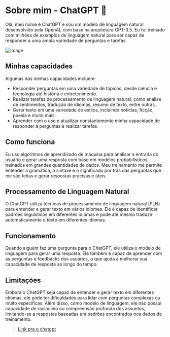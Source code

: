 # Sobre mim - ChatGPT  🤖

Olá, meu nome é ChatGPT e sou um modelo de linguagem natural desenvolvido pela OpenAI, com base na arquitetura GPT-3.5. Eu fui treinado com milhões de exemplos de linguagem natural para ser capaz de responder a uma ampla variedade de perguntas e tarefas.

![image](https://user-images.githubusercontent.com/82965842/232182260-c8ed0157-d9ce-4f4f-a038-f563d9dc156e.png)

## Minhas capacidades

Algumas das minhas capacidades incluem:

- Responder perguntas em uma variedade de tópicos, desde ciência e tecnologia até história e entretenimento.
- Realizar tarefas de processamento de linguagem natural, como análise de sentimentos, tradução de idiomas, resumo de texto, entre outras.
- Gerar texto em uma variedade de estilos, incluindo notícias, ficção, poesia e muito mais.
- Aprender com o uso e atualizar constantemente minha capacidade de responder a perguntas e realizar tarefas.

## Como funciona

Eu uso algoritmos de aprendizado de máquina para analisar a entrada do usuário e gerar uma resposta com base em modelos probabilísticos treinados em grandes quantidades de dados. Meu treinamento me permite entender a gramática, a sintaxe e o significado por trás das perguntas que me são feitas e gerar respostas precisas e úteis.

## Processamento de Linguagem Natural

O ChatGPT utiliza técnicas de processamento de linguagem natural (PLN) para entender e gerar texto em vários idiomas. Ele é capaz de identificar padrões linguísticos em diferentes idiomas e pode até mesmo traduzir automaticamente o texto em diferentes idiomas.

## Funcionamento

Quando alguém faz uma pergunta para o ChatGPT, ele utiliza o modelo de linguagem para gerar uma resposta. Ele também é capaz de aprender com as perguntas e feedbacks dos usuários, o que ajuda a melhorar sua capacidade de resposta ao longo do tempo.

## Limitações

Embora o ChatGPT seja capaz de entender e gerar texto em diferentes idiomas, ele pode ter dificuldades para lidar com perguntas complexas ou muito específicas. Além disso, como modelo de linguagem, ele não possui capacidade de raciocínio ou compreensão profunda dos assuntos, limitando-se a respostas baseadas em padrões encontrados nos dados de treinamento.

> [Link pra o chatgpt](https://chat.openai.com/)